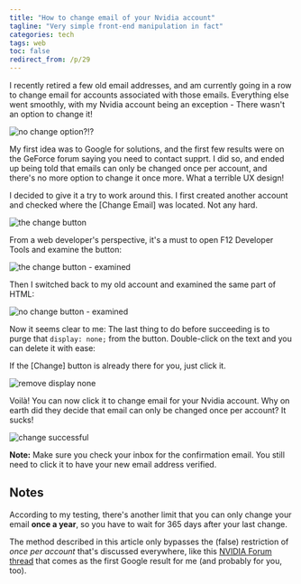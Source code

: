 ```yaml
---
title: "How to change email of your Nvidia account"
tagline: "Very simple front-end manipulation in fact"
categories: tech
tags: web
toc: false
redirect_from: /p/29
---
```


I recently retired a few old email addresses, and am currently going in a row to change email for accounts associated with those emails. Everything else went smoothly, with my Nvidia account being an exception - There wasn't an option to change it!

![no change option?!?](/image/nv-account/main-page.png)

My first idea was to Google for solutions, and the first few results were on the GeForce forum saying you need to contact supprt. I did so, and ended up being told that emails can only be changed once per account, and there's no more option to change it once more. What a terrible UX design!

I decided to give it a try to work around this. I first created another account and checked where the \[Change Email\] was located. Not any hard.

![the change button](/image/nv-account/change-button.png)

From a web developer's perspective, it's a must to open F12 Developer Tools and examine the button:

![the change button - examined](/image/nv-account/change-button-f12.png)

Then I switched back to my old account and examined the same part of HTML:

![no change button - examined](/image/nv-account/change-button-disabled-f12.png)

Now it seems clear to me: The last thing to do before succeeding is to purge that `display: none;` from the button. Double-click on the text and you can delete it with ease:

If the \[Change\] button is already there for you, just click it.

![remove display none](/image/nv-account/removing-style.png)

Voilà! You can now click it to change email for your Nvidia account. Why on earth did they decide that email can only be changed once per account? It sucks!

![change successful](/image/nv-account/change-success.png)

**Note:** Make sure you check your inbox for the confirmation email. You still need to click it to have your new email address verified.

## Notes

According to my testing, there's another limit that you can only change your email **once a year**, so you have to wait for 365 days after your last change.

The method described in this article only bypasses the (false) restriction of *once per account* that's discussed everywhere, like this [NVIDIA Forum thread][1] that comes as the first Google result for me (and probably for you, too).

  [1]: https://www.nvidia.com/en-us/geforce/forums/geforce-experience/14/266629/cant-change-email-cant-get-my-username-to-change-c/

